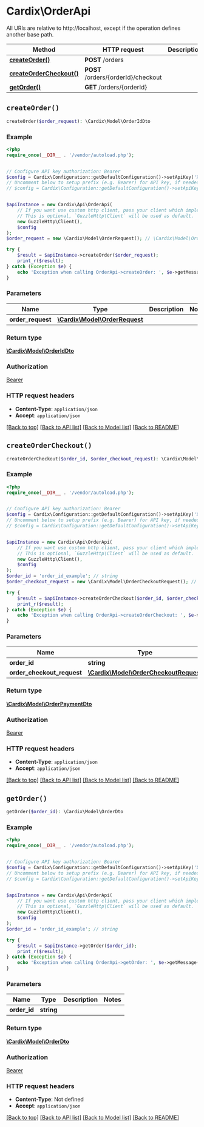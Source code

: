 # Cardix\OrderApi

All URIs are relative to http://localhost, except if the operation defines another base path.

| Method | HTTP request | Description |
| ------------- | ------------- | ------------- |
| [**createOrder()**](OrderApi.md#createOrder) | **POST** /orders |  |
| [**createOrderCheckout()**](OrderApi.md#createOrderCheckout) | **POST** /orders/{orderId}/checkout |  |
| [**getOrder()**](OrderApi.md#getOrder) | **GET** /orders/{orderId} |  |


## `createOrder()`

```php
createOrder($order_request): \Cardix\Model\OrderIdDto
```



### Example

```php
<?php
require_once(__DIR__ . '/vendor/autoload.php');


// Configure API key authorization: Bearer
$config = Cardix\Configuration::getDefaultConfiguration()->setApiKey('X-API-KEY', 'YOUR_API_KEY');
// Uncomment below to setup prefix (e.g. Bearer) for API key, if needed
// $config = Cardix\Configuration::getDefaultConfiguration()->setApiKeyPrefix('X-API-KEY', 'Bearer');


$apiInstance = new Cardix\Api\OrderApi(
    // If you want use custom http client, pass your client which implements `GuzzleHttp\ClientInterface`.
    // This is optional, `GuzzleHttp\Client` will be used as default.
    new GuzzleHttp\Client(),
    $config
);
$order_request = new \Cardix\Model\OrderRequest(); // \Cardix\Model\OrderRequest

try {
    $result = $apiInstance->createOrder($order_request);
    print_r($result);
} catch (Exception $e) {
    echo 'Exception when calling OrderApi->createOrder: ', $e->getMessage(), PHP_EOL;
}
```

### Parameters

| Name | Type | Description  | Notes |
| ------------- | ------------- | ------------- | ------------- |
| **order_request** | [**\Cardix\Model\OrderRequest**](../Model/OrderRequest.md)|  | |

### Return type

[**\Cardix\Model\OrderIdDto**](../Model/OrderIdDto.md)

### Authorization

[Bearer](../../README.md#Bearer)

### HTTP request headers

- **Content-Type**: `application/json`
- **Accept**: `application/json`

[[Back to top]](#) [[Back to API list]](../../README.md#endpoints)
[[Back to Model list]](../../README.md#models)
[[Back to README]](../../README.md)

## `createOrderCheckout()`

```php
createOrderCheckout($order_id, $order_checkout_request): \Cardix\Model\OrderPaymentDto
```



### Example

```php
<?php
require_once(__DIR__ . '/vendor/autoload.php');


// Configure API key authorization: Bearer
$config = Cardix\Configuration::getDefaultConfiguration()->setApiKey('X-API-KEY', 'YOUR_API_KEY');
// Uncomment below to setup prefix (e.g. Bearer) for API key, if needed
// $config = Cardix\Configuration::getDefaultConfiguration()->setApiKeyPrefix('X-API-KEY', 'Bearer');


$apiInstance = new Cardix\Api\OrderApi(
    // If you want use custom http client, pass your client which implements `GuzzleHttp\ClientInterface`.
    // This is optional, `GuzzleHttp\Client` will be used as default.
    new GuzzleHttp\Client(),
    $config
);
$order_id = 'order_id_example'; // string
$order_checkout_request = new \Cardix\Model\OrderCheckoutRequest(); // \Cardix\Model\OrderCheckoutRequest

try {
    $result = $apiInstance->createOrderCheckout($order_id, $order_checkout_request);
    print_r($result);
} catch (Exception $e) {
    echo 'Exception when calling OrderApi->createOrderCheckout: ', $e->getMessage(), PHP_EOL;
}
```

### Parameters

| Name | Type | Description  | Notes |
| ------------- | ------------- | ------------- | ------------- |
| **order_id** | **string**|  | |
| **order_checkout_request** | [**\Cardix\Model\OrderCheckoutRequest**](../Model/OrderCheckoutRequest.md)|  | |

### Return type

[**\Cardix\Model\OrderPaymentDto**](../Model/OrderPaymentDto.md)

### Authorization

[Bearer](../../README.md#Bearer)

### HTTP request headers

- **Content-Type**: `application/json`
- **Accept**: `application/json`

[[Back to top]](#) [[Back to API list]](../../README.md#endpoints)
[[Back to Model list]](../../README.md#models)
[[Back to README]](../../README.md)

## `getOrder()`

```php
getOrder($order_id): \Cardix\Model\OrderDto
```



### Example

```php
<?php
require_once(__DIR__ . '/vendor/autoload.php');


// Configure API key authorization: Bearer
$config = Cardix\Configuration::getDefaultConfiguration()->setApiKey('X-API-KEY', 'YOUR_API_KEY');
// Uncomment below to setup prefix (e.g. Bearer) for API key, if needed
// $config = Cardix\Configuration::getDefaultConfiguration()->setApiKeyPrefix('X-API-KEY', 'Bearer');


$apiInstance = new Cardix\Api\OrderApi(
    // If you want use custom http client, pass your client which implements `GuzzleHttp\ClientInterface`.
    // This is optional, `GuzzleHttp\Client` will be used as default.
    new GuzzleHttp\Client(),
    $config
);
$order_id = 'order_id_example'; // string

try {
    $result = $apiInstance->getOrder($order_id);
    print_r($result);
} catch (Exception $e) {
    echo 'Exception when calling OrderApi->getOrder: ', $e->getMessage(), PHP_EOL;
}
```

### Parameters

| Name | Type | Description  | Notes |
| ------------- | ------------- | ------------- | ------------- |
| **order_id** | **string**|  | |

### Return type

[**\Cardix\Model\OrderDto**](../Model/OrderDto.md)

### Authorization

[Bearer](../../README.md#Bearer)

### HTTP request headers

- **Content-Type**: Not defined
- **Accept**: `application/json`

[[Back to top]](#) [[Back to API list]](../../README.md#endpoints)
[[Back to Model list]](../../README.md#models)
[[Back to README]](../../README.md)
